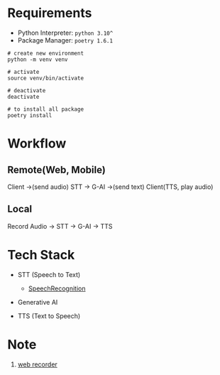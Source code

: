 # Requirements

- Python Interpreter: `python 3.10^`
- Package Manager: `poetry 1.6.1`

```shell
# create new environment
python -m venv venv

# activate
source venv/bin/activate

# deactivate
deactivate

# to install all package
poetry install
```

# Workflow

## Remote(Web, Mobile)

Client ->(send audio) STT -> G-AI ->(send text) Client(TTS, play audio)

## Local

Record Audio -> STT -> G-AI -> TTS

# Tech Stack

- STT (Speech to Text)

  - [SpeechRecognition](https://github.com/Uberi/speech_recognition)

- Generative AI

- TTS (Text to Speech)

# Note

1. [web recorder](https://developer.mozilla.org/en-US/docs/Web/API/Navigator/mediaDevices)
